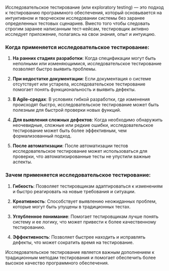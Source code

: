 
Исследовательское тестирование (или exploratory testing) — это подход к тестированию программного обеспечения, который основывается на интуитивном и творческом исследовании системы без заранее определенных тестовых сценариев. Вместо того чтобы следовать строгим заранее написанным тест-кейсам, тестировщик активно исследует приложение, полагаясь на свои знания, опыт и интуицию.

### Когда применяется исследовательское тестирование:

1. **На ранних стадиях разработки**: Когда спецификации могут быть неполными или изменяющимися, исследовательское тестирование позволяет быстро выявить проблемы.
  
2. **При недостатке документации**: Если документация о системе отсутствует или устарела, исследовательское тестирование помогает понять функциональность и выявить дефекты.

3. **В Agile-средах**: В условиях гибкой разработки, где изменения происходят быстро, исследовательское тестирование может быть полезным для быстрой проверки новых функций.

4. **Для выявления сложных дефектов**: Когда необходимо обнаружить неочевидные, сложные или редкие ошибки, исследовательское тестирование может быть более эффективным, чем формализованный подход.

5. **После автоматизации**: После автоматизации тестов исследовательское тестирование может использоваться для проверки, что автоматизированные тесты не упустили важные аспекты.

### Зачем применяется исследовательское тестирование:

1. **Гибкость**: Позволяет тестировщикам адаптироваться к изменениям и быстро реагировать на новые требования и ситуации.

2. **Креативность**: Способствует выявлению неожиданных проблем, которые могут быть упущены в традиционных тестах.

3. **Углубленное понимание**: Помогает тестировщикам лучше понять систему и ее логику, что может привести к более качественному тестированию.

4. **Эффективность**: Позволяет быстрее находить и исправлять дефекты, что может сократить время на тестирование.

Исследовательское тестирование является важным дополнением к традиционным методам тестирования и помогает обеспечить более высокое качество программного обеспечения.